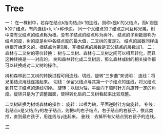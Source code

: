 Tree
====
一：
  在一棵树中，若存在结点k指向结点k’的连线，则称k是k’的父结点，而k’则是k的子结点，有向连线<k, k’>称作边。
  同一个父结点的子结点之间互称兄弟。树中没有父结点的结点称为根。没有子结点的结点称为树叶。
  结点的子树数目称为结点的度，树的度是树中各结点度的最大值，二叉树的度是2。
  结点的层数同样由树根开始定义的，根结点为第0层，非根结点的层数是其父结点的层数加1。 
二：
  森林与二叉树的等价转换：
  树与二叉树、森林与二叉树之间可以相互转化，而且这种转换是一一对应的。
  树和森林转化成二叉树后，那么森林或树的相关操作都可以转换成对二叉树的操作。
  
  树和森林到二叉树的转换过程可用连线、切线、旋转“三步曲”来说明：
  连线：将兄弟结点用线连接起来。
  切线：保留父结点与其第一个子结点的连线，将父结点到其它子结点的连线切掉。
  旋转：以根为轴，平面向下顺时针方向旋转一定的角度。旋转只是为了调整画面，使得转化后的二叉树看起来比较规整。
  
  二叉树转换为树或森林的操作：
  旋转：以根为轴，平面逆时针方向旋转。
  补线：若结点x是父结点y的左子结点，则把x的右子结点，右子结点的右孩子，依此类推，直到最右孩子，用连线与y连起来。
  删线：去掉所有父结点到右孩子的连线。
  
三:
  



